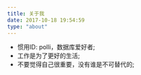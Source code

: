 ```yaml
---
title: 关于我
date: 2017-10-18 19:54:59
type: "about"
---
```


* 惯用ID: polli，数据库爱好者;
* 工作是为了更好的生活;
* 不要觉得自己很重要，没有谁是不可替代的;
